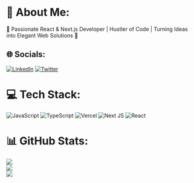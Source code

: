 # 💫 About Me:
🚀 Passionate React & Next.js Developer | Hustler of Code | Turning Ideas into Elegant Web Solutions 🌟


## 🌐 Socials:
[![LinkedIn](https://img.shields.io/badge/LinkedIn-%230077B5.svg?logo=linkedin&logoColor=white)](https://linkedin.com/in/raj-rathore) [![Twitter](https://img.shields.io/badge/Twitter-%231DA1F2.svg?logo=Twitter&logoColor=white)](https://twitter.com/Rajrathore725) 

# 💻 Tech Stack:
![JavaScript](https://img.shields.io/badge/javascript-%23323330.svg?style=for-the-badge&logo=javascript&logoColor=%23F7DF1E) ![TypeScript](https://img.shields.io/badge/typescript-%23007ACC.svg?style=for-the-badge&logo=typescript&logoColor=white) ![Vercel](https://img.shields.io/badge/vercel-%23000000.svg?style=for-the-badge&logo=vercel&logoColor=white) ![Next JS](https://img.shields.io/badge/Next-black?style=for-the-badge&logo=next.js&logoColor=white) ![React](https://img.shields.io/badge/react-%2320232a.svg?style=for-the-badge&logo=react&logoColor=%2361DAFB)
# 📊 GitHub Stats:
![](https://github-readme-stats.vercel.app/api?username=raj-vc&theme=dark&hide_border=false&include_all_commits=true&count_private=true)<br/>
![](https://github-readme-streak-stats.herokuapp.com/?user=raj-vc&theme=dark&hide_border=false)<br/>
![](https://github-readme-stats.vercel.app/api/top-langs/?username=raj-vc&theme=dark&hide_border=false&include_all_commits=true&count_private=true&layout=compact)

<!-- Proudly created with GPRM ( https://gprm.itsvg.in ) -->
